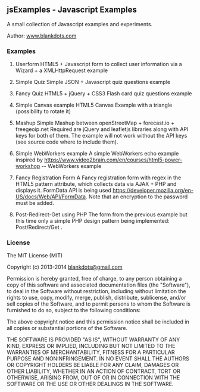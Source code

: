 ## jsExamples - Javascript Examples

A small collection of Javascript examples and experiments.

Author: www.blankdots.com

### Examples

1. Userform 
HTML5 + Javascript form to collect user information via a Wizard + a XMLHttpRequest example

2. Simple Quiz
Simple JSON + Javascript quiz questions example

3. Fancy Quiz
HTML5 + jQuery + CSS3 Flash card quiz questions example

4. Simple Canvas example
HTML5 Canvas Example with a triangle (possibility to rotate it)

5. Mashup
Simple Mashup between openStreetMap + forecast.io + freegeoip.net
Required are jQuery and leafletjs libraries along with API keys for both of them.
The example will not work without the API keys (see source code where to include them).

6. Simple WebWorkers example
A simple WebWorkers echo example inspired by https://www.video2brain.com/en/courses/html5-power-workshop -- WebWorkers example

7. Fancy Registration Form
A Fancy registration form with regex in the HTML5 pattern attribute, which collects data via AJAX + PHP and displays it. FormData API is being used https://developer.mozilla.org/en-US/docs/Web/API/FormData. Note that an encryption to the password must be added.

8. Post-Redirect-Get using PHP
The form from the previous example but this time only a simple PHP design pattern being implemented: Post/Redirect/Get .


### License

The MIT License (MIT)

Copyright (c) 2013-2014 blankdots@gmail.com

Permission is hereby granted, free of charge, to any person obtaining a copy
of this software and associated documentation files (the "Software"), to deal
in the Software without restriction, including without limitation the rights
to use, copy, modify, merge, publish, distribute, sublicense, and/or sell
copies of the Software, and to permit persons to whom the Software is
furnished to do so, subject to the following conditions:

The above copyright notice and this permission notice shall be included in
all copies or substantial portions of the Software.

THE SOFTWARE IS PROVIDED "AS IS", WITHOUT WARRANTY OF ANY KIND, EXPRESS OR
IMPLIED, INCLUDING BUT NOT LIMITED TO THE WARRANTIES OF MERCHANTABILITY,
FITNESS FOR A PARTICULAR PURPOSE AND NONINFRINGEMENT. IN NO EVENT SHALL THE
AUTHORS OR COPYRIGHT HOLDERS BE LIABLE FOR ANY CLAIM, DAMAGES OR OTHER
LIABILITY, WHETHER IN AN ACTION OF CONTRACT, TORT OR OTHERWISE, ARISING FROM,
OUT OF OR IN CONNECTION WITH THE SOFTWARE OR THE USE OR OTHER DEALINGS IN
THE SOFTWARE.